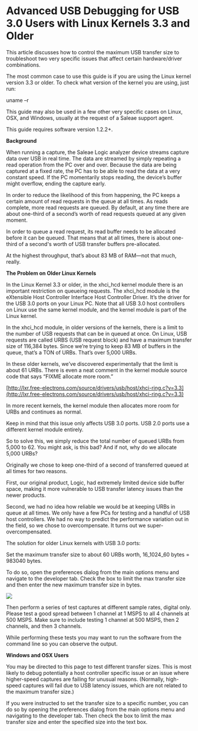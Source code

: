 # Advanced USB Debugging for USB 3.0 Users with Linux Kernels 3.3 and Older

This article discusses how to control the maximum USB transfer size to troubleshoot two very specific issues that affect certain hardware/driver combinations.

The most common case to use this guide is if you are using the Linux kernel version 3.3 or older. To check what version of the kernel you are using, just run:

uname –r

This guide may also be used in a few other very specific cases on Linux, OSX, and Windows, usually at the request of a Saleae support agent.

This guide requires software version 1.2.2+.

**Background**

When running a capture, the Saleae Logic analyzer device streams capture data over USB in real time. The data are streamed by simply repeating a read operation from the PC over and over. Because the data are being captured at a fixed rate, the PC has to be able to read the data at a very constant speed. If the PC momentarily stops reading, the device’s buffer might overflow, ending the capture early.

In order to reduce the likelihood of this from happening, the PC keeps a certain amount of read requests in the queue at all times. As reads complete, more read requests are queued. By default, at any time there are about one-third of a second’s worth of read requests queued at any given moment.

In order to queue a read request, its read buffer needs to be allocated before it can be queued. That means that at all times, there is about one-third of a second's worth of USB transfer buffers pre-allocated.

At the highest throughput, that’s about 83 MB of RAM—not that much, really.

**The Problem on Older Linux Kernels**

In the Linux Kernel 3.3 or older, in the xhci\_hcd kernel module there is an important restriction on queueing requests. The xhci\_hcd module is the eXtensible Host Controller Interface Host Controller Driver. It’s the driver for the USB 3.0 ports on your Linux PC. Note that all USB 3.0 host controllers on Linux use the same kernel module, and the kernel module is part of the Linux kernel.

In the xhci\_hcd module, in older versions of the kernels, there is a limit to the number of USB requests that can be in queued at once. On Linux, USB requests are called URBS \(USB request block\) and have a maximum transfer size of 116,384 bytes. Since we’re trying to keep 83 MB of buffers in the queue, that’s a TON of URBs. That’s over 5,000 URBs.

In these older kernels, we’ve discovered experimentally that the limit is about 61 URBs. There is even a neat comment in the kernel module source code that says “FIXME allocate more room.”

[http://lxr.free-electrons.com/source/drivers/usb/host/xhci-ring.c?v=3.3](http://lxr.free-electrons.com/source/drivers/usb/host/xhci-ring.c?v=3.3)

In more recent kernels, the kernel module then allocates more room for URBs and continues as normal.

Keep in mind that this issue only affects USB 3.0 ports. USB 2.0 ports use a different kernel module entirely.

So to solve this, we simply reduce the total number of queued URBs from 5,000 to 62. You might ask, is this bad? And if not, why do we allocate 5,000 URBs?

Originally we chose to keep one-third of a second of transferred queued at all times for two reasons.

First, our original product, Logic, had extremely limited device side buffer space, making it more vulnerable to USB transfer latency issues than the newer products.

Second, we had no idea how reliable we would be at keeping URBs in queue at all times. We only have a few PCs for testing and a handful of USB host controllers. We had no way to predict the performance variation out in the field, so we chose to overcompensate. It turns out we super-overcompensated.

The solution for older Linux kernels with USB 3.0 ports:

Set the maximum transfer size to about 60 URBs worth, 16_1024_60 bytes = 983040 bytes.

To do so, open the preferences dialog from the main options menu and navigate to the developer tab. Check the box to limit the max transfer size and then enter the new maximum transfer size in bytes.

![](https://trello-attachments.s3.amazonaws.com/57215db1061255edf9ba9040/419x547/43b217a308a7ad1926a29e686a24562d/set_transfer_size.PNG)

Then perform a series of test captures at different sample rates, digital only. Please test a good spread between 1 channel at 1 MSPS to all 4 channels at 500 MSPS. Make sure to include testing 1 channel at 500 MSPS, then 2 channels, and then 3 channels.

While performing these tests you may want to run the software from the command line so you can observe the output.

**Windows and OSX Users**

You may be directed to this page to test different transfer sizes. This is most likely to debug potentially a host controller specific issue or an issue where higher-speed captures are failing for unusual reasons. \(Normally, high-speed captures will fail due to USB latency issues, which are not related to the maximum transfer size.\)

If you were instructed to set the transfer size to a specific number, you can do so by opening the preferences dialog from the main options menu and navigating to the developer tab. Then check the box to limit the max transfer size and enter the specified size into the text box.

